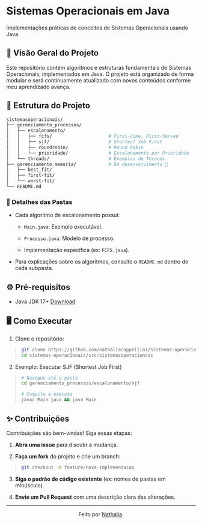 # Sistemas Operacionais em Java

Implementações práticas de conceitos de Sistemas Operacionais usando Java.

## 📌 Visão Geral do Projeto

Este repositório contém algoritmos e estruturas fundamentais de Sistemas Operacionais, implementados em Java. O projeto está organizado de forma modular e será continuamente atualizado com novos conteúdos conforme meu aprendizado avança.

## 📃 Estrutura do Projeto

```bash
sistemasoperacionais/  
├── gerenciamento_processos/            
│   ├── escalonamento/                  
│   │   ├── fcfs/                     # First-Come, First-Served
│   │   ├── sjf/                      # Shortest Job First
│   │   ├── roundrobin/               # Round Robin
│   │   └── prioridade/               # Escalonamento por Prioridade
│   └── threads/                      # Exemplos de Threads  
├── gerenciamento_memoria/            # Em desenvolvimento 🚧 
│   ├── best_fit/                                         
│   ├── first-fit/                                         
│   └── worst-fit/                                         
└── README.md          
```

### 📌 Detalhes das Pastas

- Cada algoritmo de escalonamento possui:

  - `Main.java`: Exemplo executável.

  - `Processo.java`: Modelo de processo.

  - Implementação específica (ex: `FCFS.java`).

- Para explicações sobre os algoritmos, consulte o `README.md` dentro de cada subpasta.

## ⚙️ Pré-requisitos

- Java JDK 17+ [Download](https://www.oracle.com/java/technologies/downloads/)

## 🖥 Como Executar

1. Clone o repositório:

> ```bash
> git clone https://github.com/nathaliacappellini/sistemas-operacionais.git
> cd sistemas-operacionais/src/sistemasoperacionais
> ```

2. Exemplo: Executar SJF (Shortest Job First)

> ```bash
> # Navegue até a pasta
> cd gerenciamento_processos/escalonamento/sjf
> 
> # Compile e execute
> javac Main.java && java Main
> ```

## ✨ Contribuições

Contribuições são bem-vindas! Siga essas etapas:

1. **Abra uma issue** para discutir a mudança.

2. **Faça um fork** do projeto e crie um branch:

> ```bash
> git checkout -b feature/nova-implementacao
> ```

3. **Siga o padrão de código existente** (ex: nomes de pastas em minúsculo).

4. **Envie um Pull Request** com uma descrição clara das alterações.

---

<div align="center">Feito por <a href="https://github.com/nathaliacappellini">Nathalia</a>.</div>
